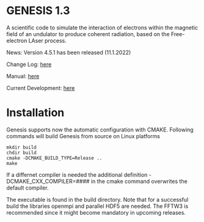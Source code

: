 # GENESIS 1.3

A scientific code to simulate the interaction of electrons within the magnetic field of an undulator to produce coherent radiation, based on the Free-electron LAser process.

News:
Version 4.5.1 has been released (11.1.2022)

Change Log:
[here](CHANGELOG.md)

Manual:
[here](MANUAL.md)

Current Development:
[here](DEVELOPMENT.md)

# Installation

Genesis supports now the automatic configuration with CMAKE. Following commands will build Genesis from source on Linux platforms
```
mkdir build
chdir build
cmake -DCMAKE_BUILD_TYPE=Release ..
make
```
If a differnet compiler is needed the additional definition -DCMAKE_CXX_COMPILER=#### in the cmake command overwrites the default compiler.

The executable is found in the build directory. Note that for a successful build the libraries openmpi and parallel HDF5 are needed. The FFTW3 is recommended since it might become mandatory in upcoming releases.


